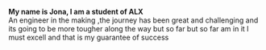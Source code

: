  **My name is Jona, I am a student of ALX**   
An engineer in the making ,the journey has been great and challenging and its going to be more tougher along the way but so far but so far am in it 
I must excell and that is my guarantee of success 
